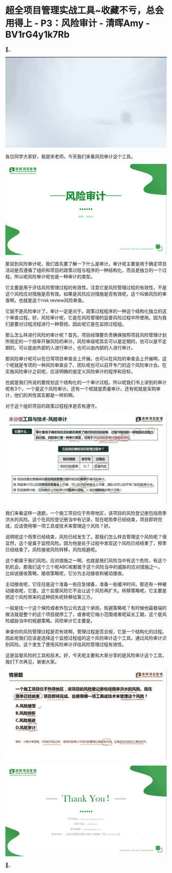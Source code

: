 # 超全项目管理实战工具~收藏不亏，总会用得上 - P3：风险审计 - 清晖Amy - BV1rG4y1k7Rb

🎼。

![](img/76783f8a127701fd88cb6dfc8b8db47c_1.png)

各位同学大家好，我是宋老师。今天我们来看风险审计这个工具。

![](img/76783f8a127701fd88cb6dfc8b8db47c_3.png)

那说到风险审计呢，我们首先要了解一下什么是审计。审计呢主要是用于确定项目活动是否遵循了组织和项目的政策过程与程序的一种结构化，而且是独立的一个过程。所以呢风险审计呢也是一种审计的类型。

它主要是用于评估风险管理过程的有效性。注意它是风险管理过程的有效性，不是这个风险应对措施是否有效。如果是风险应对措施是否有效呢，这个叫做风险的审查啊，也就是这个risk review风险审查。

它就不是风险审计了。审计一定是对于。政策过程程序的一种这个结构化独立的这个审查过程。好，风险审计呢，它是在风险管理的监督风险过程中所使用。因为我们是要对过程流程进行一种管控。因此呢它是在监控过程组。

那么怎么样进行风险的审计呢？首先，项目经理要负责确保按照项目风险管理计划所规定的一个频率开展风险的审计。风险审级呢其实可以是定期的，也可以是不定期的。可以是由外部的人进行审计，也可以由内部的人进行审计。

那风险审计呢可以在日常项目审查会上开展。也可以在风险的审查会上开展啊，这个呢就是专项的一种风险审查会了。团队呢也可以召开专门的这个风险审计会。在实施风险审计之前呢，应该明确的是定义风险审计的程序和目标。

也就是我们所说的要规划这个结构化的一个审计过程。所以呢我们书上讲到的审计呢有3个，一个是这个风险审计。还有一个呢就是质量审计。还有呢就是采购审计，他们的共性其实都是一样的啊。

对于这个组织项目的政策过程程序是否有遵守。

![](img/76783f8a127701fd88cb6dfc8b8db47c_5.png)

我们来看这样一道题，一个施工项目位于热带地区，该项目的风险登记册包括雨季洪水的风险。这个在风险登记册当中有记录，现在呢雨季已经结束，项目即将完成，应该使用哪一项工具或技术来管理这个风险？好。

说明呢这个雨季已经结束，风险已经发生了。那我们怎么样去管理这个风险呢？很显然，这个是属于监控风险。因为他是处于过程中发现这个风险已经结束了，预季已经结束了。风险接收风险转移，风险规避呢。

这个都属于我们风险。应对措施之一啊，也就是我们风险当中有这个危险，有这个机机会。那我们这个三个呢ABC呢都属于这个风险当中的威胁的应对措施之一。比如说接收策略，接收策略呢，它分为主动接收和被动接收。

主动接收呢，它往往是这个准备一些应急储备，准备一些缓冲时间，那还有一种被动接收呢，它是。这个监督风险它不会让这个风险再扩大。转移策略呢，它主要是把这个风险带来的这种损失呢转移给第三方。

一般是找一个这个保险或者外包公司去这个承担。规避策略呢？有时候他最极端的做法就是整个的这个项目就停工了，或者呢它缩小范围或者呢延长工期，这个是风险威胁当中的规避策略。风险审计它主要是。

审查你的风险管理过程是否有效啊，管理过程是否合规，它是一个结构化的过程。因此呢我们应该是选择这个监控过程组的这个风险审计这个工具。通过风险审计识别风险。这个发生了使用风险审计评估风险管理过程有效性。

这是监督风险的工具和技术。好，今天呢主要和大家分享的是风险审计这个工具，我们下次再见，谢谢大家。

![](img/76783f8a127701fd88cb6dfc8b8db47c_7.png)

![](img/76783f8a127701fd88cb6dfc8b8db47c_8.png)

🎼。